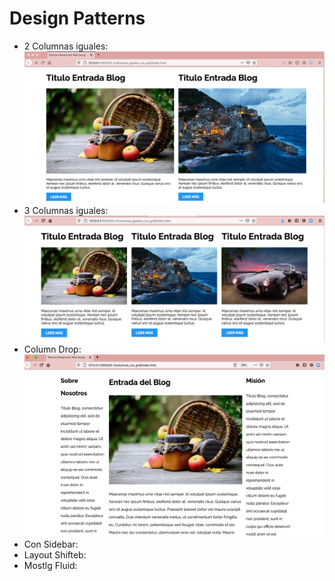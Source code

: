 # Design Patterns

- 2 Columnas iguales:
![](https://github.com/avilesdiana/Design_patterns/blob/main/ss/2Columns.png)
- 3 Columnas iguales:
![](https://github.com/avilesdiana/Design_patterns/blob/main/ss/3Columns.png)
- Column Drop:
![](https://github.com/avilesdiana/Design_patterns/blob/main/ss/3columns1+.png)
- Con Sidebar:
- Layout Shifteb:
- Mostlg Fluid: